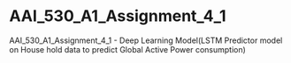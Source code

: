 # AAI_530_A1_Assignment_4_1
   AAI_530_A1_Assignment_4_1 - Deep Learning Model(LSTM Predictor model on House hold data to predict Global Active Power consumption)
